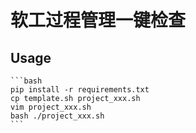 # 软工过程管理一键检查

## Usage
    
    ```bash
    pip install -r requirements.txt
    cp template.sh project_xxx.sh
    vim project_xxx.sh
    bash ./project_xxx.sh
    ```